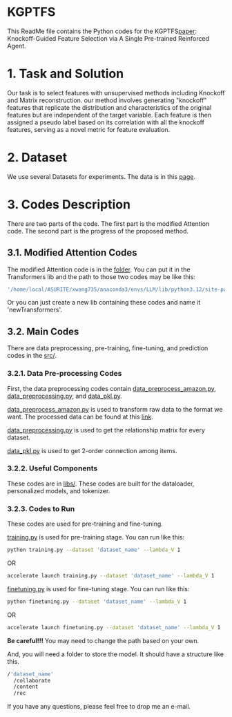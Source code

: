
# KGPTFS

This ReadMe file contains the Python codes for the KGPTFS[paper](): Knockoff-Guided Feature Selection via A Single Pre-trained Reinforced Agent.

# 1. Task and Solution
Our task is to select features with unsupervised methods including Knockoff and Matrix reconstruction.
our method involves generating "knockoff" features that replicate the distribution and characteristics of the original features but are independent of the target variable. Each feature is then assigned a pseudo label based on its correlation with all the knockoff features, serving as a novel metric for feature evaluation.

# 2. Dataset
We use several Datasets for experiments. The data is in this [page](https://drive.google.com/file/d/1nQJd2bs7Tb6qykPUhQr4no5O-Ju6A1Q2/view?usp=sharing).

# 3. Codes Description
There are two parts of the code. The first part is the modified Attention code. The second part is the progress of the proposed method.

## 3.1. Modified Attention Codes
The modified Attention code is in the [folder](modified_transformer/). You can put it in the Transformers lib and the path to those two codes may be like this:

```bash
'/home/local/ASURITE/xwang735/anaconda3/envs/LLM/lib/python3.12/site-packages/transformers/models/gpt2'
```

Or you can just create a new lib containing these codes and name it 'newTransformers'.

## 3.2. Main Codes
There are data preprocessing, pre-training, fine-tuning, and prediction codes in the [src/](src/). 

### 3.2.1. Data Pre-processing Codes
First, the data preprocessing codes contain [data_preprocess_amazon.py](src/data_preprocess_amazon.py), [data_preprocessing.py](src/data_preprocessing.py), and [data_pkl.py](src/data_pkl.py).

[data_preprocess_amazon.py](src/data_preprocess_amazon.py) is used to transform raw data to the format we want. The processed data can be found at this [link](https://drive.google.com/file/d/1LyT0A1NoFJljg8eVWvkoGNvyeOGwX_K9/view?usp=sharing).

[data_preprocessing.py](src/data_preprocessing.py) is used to get the relationship matrix for every dataset.

[data_pkl.py](src/data_pkl.py) is used to get 2-order connection among items.

### 3.2.2. Useful Components
These codes are in [libs/](src/libs/). These codes are built for the dataloader, personalized models, and tokenizer.

### 3.2.3. Codes to Run
These codes are used for pre-training and fine-tuning.

[training.py](src/training.py) is used for pre-training stage. You can run like this:

```bash
python training.py --dataset 'dataset_name' --lambda_V 1
```
OR
```bash
accelerate launch training.py --dataset 'dataset_name' --lambda_V 1
```

[finetuning.py](src/finetuning.py) is used for fine-tuning stage. You can run like this:

```bash
python finetuning.py --dataset 'dataset_name' --lambda_V 1
```
OR
```bash
accelerate launch finetuning.py --dataset 'dataset_name' --lambda_V 1
```

**Be careful!!!** 
You may need to change the path based on your own.

And, you will need a folder to store the model. It should have a structure like this.

```bash
/'dataset_name'
  /collaborate
  /content
  /rec
```

If you have any questions, please feel free to drop me an e-mail.
